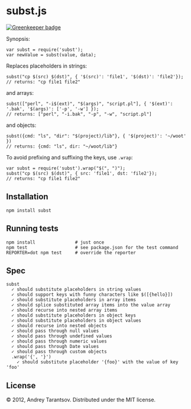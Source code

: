 # subst.js

[![Greenkeeper badge](https://badges.greenkeeper.io/andreyvit/subst.js.svg)](https://greenkeeper.io/)

Synopsis:

    var subst = require('subst');
    var newValue = subst(value, data);

Replaces placeholders in strings:

    subst("cp $(src) $(dst)", { '$(src)': 'file1', '$(dst)': 'file2'});
    // returns: "cp file1 file2"

and arrays:

    subst(["perl", "-i$(ext)", "$(args)", "script.pl"], { '$(ext)': '.bak', '$(args)': ['-p', '-w'] });
    // returns: ["perl", "-i.bak", "-p", "-w", "script.pl"]

and objects:

    subst({cmd: "ls", "dir": "$(project)/lib"}, { '$(project)': '~/woot' })
    // returns: {cmd: "ls", dir: "~/woot/lib"}

To avoid prefixing and suffixing the keys, use `.wrap`:

    var subst = require('subst').wrap("$(", ")");
    subst("cp $(src) $(dst)", { src: 'file1', dst: 'file2'});
    // returns: "cp file1 file2"


## Installation

    npm install subst

## Running tests

    npm install               # just once
    npm test                  # see package.json for the test command
    REPORTER=dot npm test     # override the reporter

## Spec

    subst
      ✓ should substitute placeholders in string values
      ✓ should support keys with funny characters like $([{hello}])
      ✓ should substitute placeholders in array items
      ✓ should splice substituted array items into the value array
      ✓ should recurse into nested array items
      ✓ should substitute placeholders in object keys
      ✓ should substitute placeholders in object values
      ✓ should recurse into nested objects
      ✓ should pass through null values
      ✓ should pass through undefined values
      ✓ should pass through numeric values
      ✓ should pass through Date values
      ✓ should pass through custom objects
      .wrap('{', '}')
        ✓ should substitute placeholder '{foo}' with the value of key 'foo'

## License

© 2012, Andrey Tarantsov. Distributed under the MIT license.
